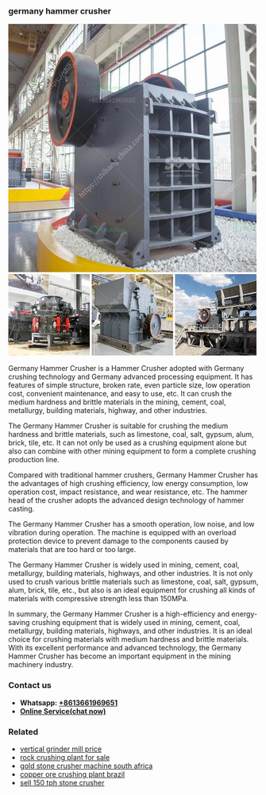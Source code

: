 <h3>germany hammer crusher</h3><img src='1702260312.jpg' alt=''><p>Germany Hammer Crusher is a Hammer Crusher adopted with Germany crushing technology and Germany advanced processing equipment. It has features of simple structure, broken rate, even particle size, low operation cost, convenient maintenance, and easy to use, etc. It can crush the medium hardness and brittle materials in the mining, cement, coal, metallurgy, building materials, highway, and other industries.</p><p>The Germany Hammer Crusher is suitable for crushing the medium hardness and brittle materials, such as limestone, coal, salt, gypsum, alum, brick, tile, etc. It can not only be used as a crushing equipment alone but also can combine with other mining equipment to form a complete crushing production line.</p><p>Compared with traditional hammer crushers, Germany Hammer Crusher has the advantages of high crushing efficiency, low energy consumption, low operation cost, impact resistance, and wear resistance, etc. The hammer head of the crusher adopts the advanced design technology of hammer casting.</p><p>The Germany Hammer Crusher has a smooth operation, low noise, and low vibration during operation. The machine is equipped with an overload protection device to prevent damage to the components caused by materials that are too hard or too large.</p><p>The Germany Hammer Crusher is widely used in mining, cement, coal, metallurgy, building materials, highways, and other industries. It is not only used to crush various brittle materials such as limestone, coal, salt, gypsum, alum, brick, tile, etc., but also is an ideal equipment for crushing all kinds of materials with compressive strength less than 150MPa.</p><p>In summary, the Germany Hammer Crusher is a high-efficiency and energy-saving crushing equipment that is widely used in mining, cement, coal, metallurgy, building materials, highways, and other industries. It is an ideal choice for crushing materials with medium hardness and brittle materials. With its excellent performance and advanced technology, the Germany Hammer Crusher has become an important equipment in the mining machinery industry.</p><h3>Contact us</h3><ul><li><strong>Whatsapp:&nbsp;<a href="https://wa.me/8613661969651">+8613661969651</a></strong></li><li><a href="https://swt.shibang-china.com/?git&amp;zhl&amp;germany hammer crusher"><strong>Online Service(chat now)</strong></a></li></ul><h3>Related</h3><ul><li><a href='vertical grinder mill price.md'>vertical grinder mill price</a></li><li><a href='rock crushing plant for sale.md'>rock crushing plant for sale</a></li><li><a href='gold stone crusher machine south africa.md'>gold stone crusher machine south africa</a></li><li><a href='copper ore crushing plant brazil.md'>copper ore crushing plant brazil</a></li><li><a href='sell 150 tph stone crusher.md'>sell 150 tph stone crusher</a></li></ul>